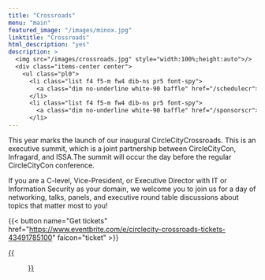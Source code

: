 ```yaml
---
title: "Crossroads"
menu: "main"
featured_image: "/images/minox.jpg"
linktitle: "Crossroads"
html_description: "yes"
description: >
  <img src="/images/crossroads.jpg" style="width:100%;height:auto">/>
  <div class="items-center center">
    <ul class="pl0">
      <li class="list f4 f5-m fw4 dib-ns pr5 font-spy">
        <a class="dim no-underline white-90 baffle" href="/schedulecr">Schedule</a>
      </li>
      <li class="list f4 f5-m fw4 dib-ns pr5 font-spy">
        <a class="dim no-underline white-90 baffle" href="/sponsorscr">Sponsors</a>
      </li>
---
```


This year marks the launch of our inaugural CircleCityCrossroads. This is an executive summit, which is a joint partnership between CircleCityCon, Infragard, and ISSA.The summit will occur the day before the regular CircleCityCon conference.


If you are a C-level, Vice-President, or Executive Director with IT or Information Security as your domain, we welcome you to join us for a day of networking, talks, panels, and executive round table discussions about topics that matter most to you!


{{< button name="Get tickets" href="https://www.eventbrite.com/e/circlecity-crossroads-tickets-43491785100" faicon="ticket" >}}

[{{<figure src="/images/bios/crossroad.keynotes.jpg" class="center w-100 h-auto">}}][tic]

[tic]: https://www.eventbrite.com/e/circlecity-crossroads-tickets-43491785100
